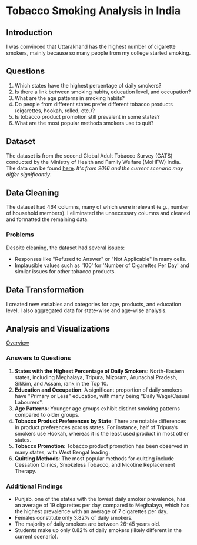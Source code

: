 # Tobacco Smoking Analysis in India

## Introduction
I was convinced that Uttarakhand has the highest number of cigarette smokers, mainly because so many people from my college started smoking.

## Questions
1. Which states have the highest percentage of daily smokers?
2. Is there a link between smoking habits, education level, and occupation?
3. What are the age patterns in smoking habits?
4. Do people from different states prefer different tobacco products (cigarettes, hookah, rolled, etc.)?
5. Is tobacco product promotion still prevalent in some states?
6. What are the most popular methods smokers use to quit?

## Dataset
The dataset is from the second Global Adult Tobacco Survey (GATS) conducted by the Ministry of Health and Family Welfare (MoHFW) India. The data can be found [here](https://extranet.who.int/ncdsmicrodata/index.php/catalog/861). _It's from 2016 and the current scenario may differ significantly_.

## Data Cleaning
The dataset had 464 columns, many of which were irrelevant (e.g., number of household members). I eliminated the unnecessary columns and cleaned and formatted the remaining data.

### Problems
Despite cleaning, the dataset had several issues:
- Responses like "Refused to Answer" or "Not Applicable" in many cells.
- Implausible values such as '100' for 'Number of Cigarettes Per Day' and similar issues for other tobacco products.

## Data Transformation
I created new variables and categories for age, products, and education level. I also aggregated data for state-wise and age-wise analysis.

## Analysis and Visualizations

[Overview]([Images/Overview.png](https://github.com/manasviwho/Tobacco-Analysis-in-India/blob/main/Images/Overview.png)) 

### Answers to Questions
1. **States with the Highest Percentage of Daily Smokers**: North-Eastern states, including Meghalaya, Tripura, Mizoram, Arunachal Pradesh, Sikkim, and Assam, rank in the Top 10.
2. **Education and Occupation**: A significant proportion of daily smokers have "Primary or Less" education, with many being "Daily Wage/Casual Labourers".
3. **Age Patterns**: Younger age groups exhibit distinct smoking patterns compared to older groups.
4. **Tobacco Product Preferences by State**: There are notable differences in product preferences across states. For instance, half of Tripura’s smokers use Hookah, whereas it is the least used product in most other states.
5. **Tobacco Promotion**: Tobacco product promotion has been observed in many states, with West Bengal leading.
6. **Quitting Methods**: The most popular methods for quitting include Cessation Clinics, Smokeless Tobacco, and Nicotine Replacement Therapy.

### Additional Findings
- Punjab, one of the states with the lowest daily smoker prevalence, has an average of 19 cigarettes per day, compared to Meghalaya, which has the highest prevalence with an average of 7 cigarettes per day.
- Females constitute only 3.82% of daily smokers.
- The majority of daily smokers are between 26-45 years old.
- Students make up only 0.82% of daily smokers (likely different in the current scenario).
